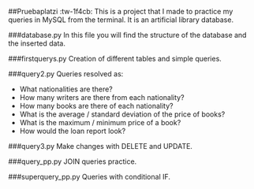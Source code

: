 ##Pruebaplatzi :tw-1f4cb: 
This is a project that I made to practice my queries in MySQL from the terminal.
It is an artificial library database.

###database.py
In this file you will find the structure of the database and the inserted data.

###firstquerys.py
Creation of different tables and simple queries.

###query2.py
Queries resolved as:
- What nationalities are there?
- How many writers are there from each nationality?
- How many books are there of each nationality?
- What is the average / standard deviation of the price of books?
- What is the maximum / minimum price of a book?
- How would the loan report look?

###query3.py
Make changes with DELETE and UPDATE.

###query_pp.py
JOIN queries practice.

###superquery_pp.py
Queries with conditional IF.
